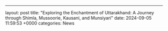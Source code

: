---
layout: post
title: "Exploring the Enchantment of Uttarakhand: A Journey through Shimla, Mussoorie, Kausani, and Munsiyari"
date:   2024-09-05 11:59:53 +0000
categories: News
